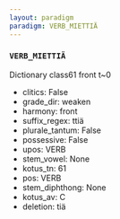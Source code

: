 ```yaml
---
layout: paradigm
paradigm: VERB_MIETTIÄ
---
```

### ` VERB_MIETTIÄ `

Dictionary class61 front t~0
* clitics: False
* grade_dir: weaken
* harmony: front
* suffix_regex: ttiä
* plurale_tantum: False
* possessive: False
* upos: VERB
* stem_vowel: None
* kotus_tn: 61
* pos: VERB
* stem_diphthong: None
* kotus_av: C
* deletion: tiä
